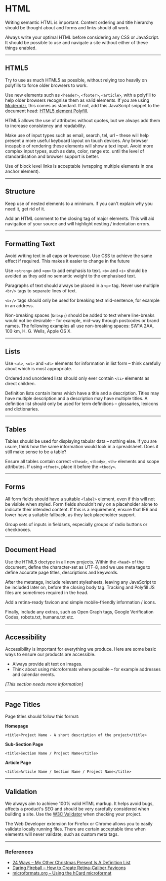 # HTML

Writing semantic HTML is important. Content ordering and title hierarchy should be thought about and forms and links should all work.

Always write your optimal HTML before considering any CSS or JavaScript. It should be possible to use and navigate a site without either of these things enabled.

---

## HTML5

Try to use as much HTML5 as possible, without relying too heavily on polyfills to force older browsers to work.

Use new elements such as `<header>`, `<footer>`, `<article>`, with a polyfill to help older browsers recognise them as valid elements. If you are using [Modernizr](http://modernizr.com/), this comes as standard. If not, add this JavaScript snippet to the document head: [HTML5 element Polyfill](https://gist.github.com/jackbrewer/5894623).

HTML5 allows the use of attributes without quotes, but we always add them to increase consistency and readability.

Make use of input types such as email, search, tel, url – these will help present a more useful keyboard layout on touch devices. Any browser incapable of rendering these elements will show a text input. Avoid more complex input types, such as date, color, range etc. until the level of standardisation and browser support is better.

Use of block level links is acceptable (wrapping multiple elements in one anchor element).

---

## Structure

Keep use of nested elements to a minimum. If you can't explain why you need it, get rid of it.

Add an HTML comment to the closing tag of major elements. This will aid navigation of your source and will highlight nesting / indentation errors.

---

## Formatting Text

Avoid writing text in all caps or lowercase. Use CSS to achieve the same effect if required. This makes it easier to change in the future

Use `<strong>` and `<em>` to add emphasis to text. `<b>` and `<i>` should be avoided as they add no semantic weight to the emphasised text.

Paragraphs of text should always be placed in a `<p>` tag. Never use multiple `<br/>` tags to separate lines of text.

`<br/>` tags should only be used for breaking text mid-sentence, for example in an address.

Non-breaking spaces (`&nbsp;`) should be added to text where line-breaks would not be desirable – for example, mid-way through postcodes or brand names. The following examples all use non-breaking spaces: SW1A&nbsp;2AA, 100&nbsp;km, H.&nbsp;G.&nbsp;Wells, Apple&nbsp;OS&nbsp;X.

---

## Lists

Use `<ul>`, `<ol>` and `<dl>` elements for information in list form – think carefully about which is most appropriate.

Ordered and unordered lists should only ever contain `<li>` elements as direct children.

Definition lists contain items which have a title and a description. Titles may have multiple description and a description may have multiple titles. A definition list should only be used for term definitions – glossaries, lexicons and dictionaries.<sup><a class="reference-link" href="#ref-definition-lists"></a></sup>

---

## Tables

Tables should be used for displaying tabular data – nothing else. If you are usure, think how the same information would look in a spreadsheet. Does it still make sense to be a table?

Ensure all tables contain correct `<thead>`, `<tbody>`, `<th>` elements and scope attributes. If using `<tfoot>`, place it before the `<tbody>`.

---

## Forms

All form fields should have a suitable `<label>` element, even if this will not be visible when styled. Form fields shouldn't rely on a placeholder alone to indicate their intended content. If this is a requirement, ensure that IE9 and lower have a suitable fallback, as they lack placeholder support.

Group sets of inputs in fieldsets, especially groups of radio buttons or checkboxes.

---

## Document Head

Use the HTML5 doctype in all new projects. Within the `<head>` of the document, define the character-set as UTF-8, and we use meta tags to define accurate page titles, descriptions and keywords.

After the metatags, include relevant stylesheets, leaving any JavaScript to be included later on, before the closing body tag. Tracking and Polyfill JS files are sometimes required in the head.

Add a retina-ready favicon<sup><a class="reference-link" href="#ref-retina-favicon"></a></sup> and simple mobile-friendly information / icons.

Finally, include any extras, such as Open Graph tags, Google Verification Codes, robots.txt, humans.txt etc.

---

## Accessibility

Accessibility is important for everything we produce. Here are some basic ways to ensure our products are accessible.

* Always provide alt text on images.
* Think about using microformats where possible – for example addresses and calendar events<sup><a class="reference-link" href="#ref-microformats"></a></sup>.

*[This section needs more information]*

---

## Page Titles

Page titles should follow this format:

**Homepage**
```
<title>Project Name - A short description of the project</title>
```

**Sub-Section Page**
```
<title>Section Name / Project Name</title>
```

**Article Page**
```
<title>Article Name / Section Name / Project Name</title>
```

---

## Validation

We always aim to achieve 100% valid HTML markup. It helps avoid bugs, affects a product's SEO and should be very carefully considered when building a site. Use the [W3C Validator](http://validator.w3.org/) when checking your project.

The Web Developer extension for Firefox or Chrome allows you to easily validate locally running files. There are certain acceptable time when elements will never validate, such as custom meta tags.

---

### References

* <a id="ref-definition-lists" href="http://24ways.org/2007/my-other-christmas-present-is-a-definition-list/">24 Ways – My Other Christmas Present Is A Definition List</a>
* <a id="ref-retina-favicon" href="http://daringfireball.net/2013/01/retina_favicons">Daring Fireball – How to Create Retina-Caliber Favicons</a>
* <a id="ref-microformats" href="http://microformats.org/wiki/hcard">microformats.org – Using the hCard microformat</a>
